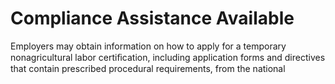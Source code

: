 # Compliance Assistance Available

Employers may obtain information on how to apply for a temporary nonagricultural labor certiﬁcation, including application forms and directives that contain prescribed procedural requirements, from the national